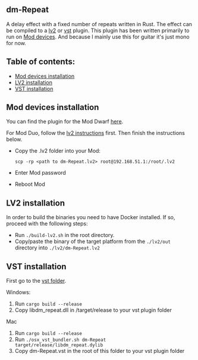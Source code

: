 ## dm-Repeat

A delay effect with a fixed number of repeats written in Rust.
The effect can be compiled to a [lv2](./lv2) or [vst](./vst) plugin.
This plugin has been written primarily to run on [Mod devices](https://moddevices.com/). And because I mainly use this for guitar it's just mono for now.

## Table of contents:

- [Mod devices installation](#Mod-devices-installation)
- [LV2 installation](#LV2-installation)
- [VST installation](#VST-installation)

## Mod devices installation

You can find the plugin for the Mod Dwarf [here](./lv2/dm-Repeat.lv2/).

For Mod Duo, follow the [lv2 instructions](#LV2-installation) first. Then finish the instructions below.

- Copy the .lv2 folder into your Mod:

  ```
  scp -rp <path to dm-Repeat.lv2> root@192.168.51.1:/root/.lv2
  ```

- Enter Mod password
- Reboot Mod

## LV2 installation

In order to build the binaries you need to have Docker installed. If so, proceed with the following steps:

- Run `./build-lv2.sh` in the root directory.
- Copy/paste the binary of the target platform from the `./lv2/out` directory into `./lv2/dm-Repeat.lv2`

## VST installation

First go to the [vst folder](./vst).

Windows:

1. Run `cargo build --release`
2. Copy libdm_repeat.dll in /target/release to your vst plugin folder

Mac

1. Run `cargo build --release`
2. Run `./osx_vst_bundler.sh dm-Repeat target/release/libdm_repeat.dylib`
3. Copy dm-Repeat.vst in the root of this folder to your vst plugin folder
